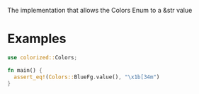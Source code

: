 The implementation that allows the Colors Enum to a &str value

# Examples

```rust
use colorized::Colors;

fn main() {
  assert_eq!(Colors::BlueFg.value(), "\x1b[34m")
}
```
